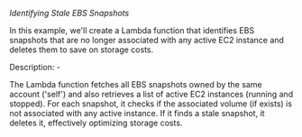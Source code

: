*Identifying Stale EBS Snapshots*

In this example, we'll create a Lambda function that identifies EBS snapshots that are no longer associated with any active EC2 instance and deletes them to save on storage costs.


Description: -

The Lambda function fetches all EBS snapshots owned by the same account ('self') and also retrieves a list of active EC2 instances (running and stopped). For each snapshot, it checks if the associated volume (if exists) is not associated with any active instance. If it finds a stale snapshot, it deletes it, effectively optimizing storage costs.
